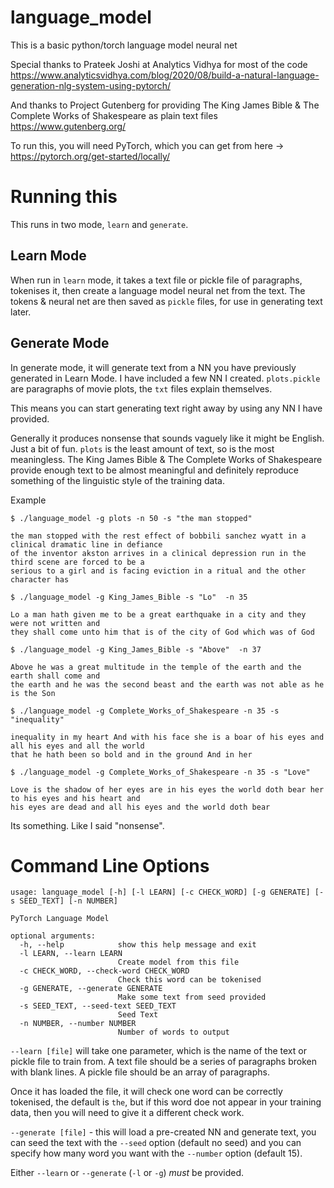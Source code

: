 # language_model
This is a basic python/torch language model neural net

Special thanks to Prateek Joshi at Analytics Vidhya for most of the code
https://www.analyticsvidhya.com/blog/2020/08/build-a-natural-language-generation-nlg-system-using-pytorch/

And thanks to Project Gutenberg for providing The King James Bible & The Complete Works of Shakespeare as plain text files
https://www.gutenberg.org/

To run this, you will need PyTorch, which you can get from here -> https://pytorch.org/get-started/locally/

# Running this

This runs in two mode, `learn` and `generate`.

## Learn Mode

When run in `learn` mode, it takes a text file or pickle file of paragraphs, tokenises it, then create
a language model neural net from the text. The tokens & neural net are then saved as `pickle` files, for use
in generating text later.


## Generate Mode

In generate mode, it will generate text from a NN you have previously generated in Learn Mode. I have included a few NN I created.
`plots.pickle` are paragraphs of movie plots, the `txt` files explain themselves.

This means you can start generating text right away by using any NN I have provided.

Generally it produces nonsense that sounds vaguely like it might be English. Just a bit of fun.
`plots` is the least amount of text, so is the most meaningless. The King James Bible & The Complete Works of Shakespeare
provide enough text to be almost meaningful and definitely reproduce something of the linguistic style of the training data.

Example

	$ ./language_model -g plots -n 50 -s "the man stopped"

	the man stopped with the rest effect of bobbili sanchez wyatt in a clinical dramatic line in defiance
	of the inventor akston arrives in a clinical depression run in the third scene are forced to be a
	serious to a girl and is facing eviction in a ritual and the other character has

	$ ./language_model -g King_James_Bible -s "Lo"  -n 35

	Lo a man hath given me to be a great earthquake in a city and they were not written and
	they shall come unto him that is of the city of God which was of God

	$ ./language_model -g King_James_Bible -s "Above"  -n 37

	Above he was a great multitude in the temple of the earth and the earth shall come and
	the earth and he was the second beast and the earth was not able as he is the Son

	$ ./language_model -g Complete_Works_of_Shakespeare -n 35 -s "inequality"

	inequality in my heart And with his face she is a boar of his eyes and all his eyes and all the world
	that he hath been so bold and in the ground And in her

	$ ./language_model -g Complete_Works_of_Shakespeare -n 35 -s "Love"

	Love is the shadow of her eyes are in his eyes the world doth bear her to his eyes and his heart and
	his eyes are dead and all his eyes and the world doth bear




Its something. Like I said "nonsense".


# Command Line Options

	usage: language_model [-h] [-l LEARN] [-c CHECK_WORD] [-g GENERATE] [-s SEED_TEXT] [-n NUMBER]

	PyTorch Language Model

	optional arguments:
	  -h, --help            show this help message and exit
	  -l LEARN, --learn LEARN
							Create model from this file
	  -c CHECK_WORD, --check-word CHECK_WORD
							Check this word can be tokenised
	  -g GENERATE, --generate GENERATE
							Make some text from seed provided
	  -s SEED_TEXT, --seed-text SEED_TEXT
							Seed Text
	  -n NUMBER, --number NUMBER
							Number of words to output

`--learn [file]` will take one parameter, which is the name of the text or pickle file to train from. A text file should
be a series of paragraphs broken with blank lines. A pickle file should be an array of paragraphs.

Once it has loaded the file, it will check one word can be correctly tokenised, the default is `the`, but if this word doe not
appear in your training data, then you will need to give it a different check work.

`--generate [file]` - this will load a pre-created NN and generate text, you can seed the text with the `--seed` option 
(default no seed) and you can specify how many word you want with the `--number` option (default 15).

Either `--learn` or `--generate` (`-l` or `-g`) *must* be provided.
